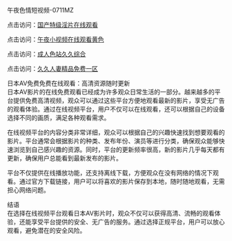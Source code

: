 午夜色情短视频-0711MZ

点击访问：<a href="https://heiliaowzu4ur.pages.dev">国产特级淫片在线观看</a>

点击访问：<a href="https://heiliaoow5kzm.pages.dev">午夜小视频在线观看黄色</a>

点击访问：<a href="https://heiliaozj3tjd.pages.dev">成人色站久久综合</a>

点击访问：<a href="https://heiliaoxwd5i8.pages.dev">久久人妻精品免费一区</a>

日本AV免费免费在线观看：高清资源随时更新  
日本AV影片的在线免费观看已经成为许多观众日常生活的一部分。越来越多的平台提供免费高清视频，观众可以通过这些平台方便地观看最新的影片，享受无广告的观看体验。通过在线视频平台，用户不仅可以在线观看，还可以根据自己的设备选择不同的画质，满足各种观看需求。

在线视频平台的内容分类非常详细，观众可以根据自己的兴趣快速找到想要观看的影片。平台通常会根据影片的种类、发布年份、演员等进行分类，确保观众能够快速浏览到自己感兴趣的资源。同时，平台的更新频率很高，新的影片几乎每天都有更新，确保用户总能看到最新发布的影片。

平台不仅提供在线播放功能，还支持离线下载，方便观众在没有网络的情况下观看。通过官方下载链接，用户可以将喜欢的影片保存到本地，随时随地观看，无需担心网络问题。

结语  
在选择在线视频平台观看日本AV影片时，观众不仅可以获得高清、流畅的观看体验，还能享受平台提供的安全、无广告的服务。通过选择正规平台，用户可以放心观看，避免潜在的安全风险。

<span style="display:none;">[Canonical link]( )</span>


